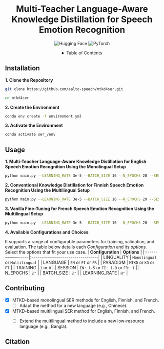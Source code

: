 <h1 align="center">Multi-Teacher Language-Aware Knowledge Distillation for Speech Emotion Recognition</h1>

<p align="center">
  <img src="https://img.shields.io/badge/%F0%9F%A4%97-Hugging_Face-blue" alt="Hugging Face" />
  <img src="https://img.shields.io/badge/%F0%9F%94%A5-PyTorch-purple" alt="PyTorch" />
</p>

<div align="center">
  <details>
    <summary>Table of Contents</summary>
    <a href="#installation">Installation</a><br>
    <a href="#usage">Usage</a><br>
    <a href="#contributing">Contributing</a><br>
    <a href="#citation">Citation</a>
  </details>
</div>

## Installation

**1. Clone the Repository**
```bash
git clone https://github.com/aalto-speech/mtkd4ser.git
```
```bash
cd mtkd4ser
```

**2. Create the Environment**
```bash
conda env create -f environment.yml
```

**3. Activate the Environment**
```bash
conda activate ser_venv
```

<!--
**x. xx**
```bash

```
-->

## Usage

**1. Multi-Teacher Language-Aware Knowledge Distillation for English Speech Emotion Recognition Using the Monolingual Setup**
```bash
python main.py --LEARNING_RATE 3e-5 --BATCH_SIZE 16 --N_EPOCHS 20 --SESSION 5 --TRAINING 1 --PARADIGM "MTKD" --LANGUAGE "EN" --LINGUALITY "Monolingual"
```

**2. Conventional Knowledge Distillation for Finnish Speech Emotion Recognition Using the Multilingual Setup**
```bash
python main.py --LEARNING_RATE 3e-5 --BATCH_SIZE 16 --N_EPOCHS 20 --SESSION 9 --TRAINING 1 --PARADIGM "KD" --LANGUAGE "FI" --LINGUALITY "Multilingual"
```

**3. Vanilla Fine-Tuning for French Speech Emotion Recognition Using the Multilingual Setup**
```bash
python main.py --LEARNING_RATE 3e-5 --BATCH_SIZE 16 --N_EPOCHS 20 --SESSION 1 --TRAINING 1 --PARADIGM "FT" --LANGUAGE "FR" --LINGUALITY "Multilingual"
```

**4. Available Configurations and Choices**

It supports a range of configurable parameters for training, validation, and evaluation. The table below details each *Configuration* and its *options*. Select the options that fit your use case.
| **Configuration** | **Options**                       |
|:------------------|:----------------------------------|
| LINGUALITY        | `Monolingual` or `Multilingual`   |
| LANGUAGE          | `EN` or `FI` or `FR`              |
| PARADIGM          | `MTKD` or `KD` or `FT`            |
| TRAINING          | `1` or `0`                        |
| SESSION           | `EN: 1-5` or `FI: 1-9` or `FR: 1` |
| N_EPOCHS          | `ℤ⁺`                              |
| BATCH_SIZE        | `ℤ⁺`                              |
| LEARNING_RATE     | `ℝ⁺`                              |


## Contributing
- [x] MTKD-based monolingual SER methods for English, Finnish, and French.
  - [ ] Adapt the method for a new language (e.g., Chinese).
- [x] MTKD-based multilingual SER method for English, Finnish, and French.
  - [ ] Extend the multilingual method to include a new low-resource language (e.g., Bangla).


## Citation



